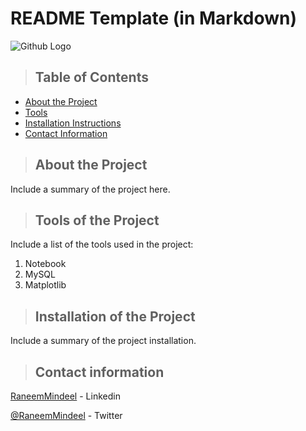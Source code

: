 # README Template (in Markdown)
![Github Logo](https://github.githubassets.com/images/modules/logos_page/Octocat.png "Github logo - markdown")
>## Table of Contents
* [About the Project](#about_the_project)
* [Tools](#tools)
* [Installation Instructions](#installation_instructions)
* [Contact Information](#contact_info)

<a class="anchor" id="about_the_project"></a>
>## About the Project 
Include a summary of the project here. 

<a class="anchor" id="tools"></a>
>## Tools of the Project
 Include a list of the tools used in the project:
 1. Notebook
 2. MySQL
 3. Matplotlib 

<a class="anchor" id="installation_instructions"></a>
>## Installation of the Project
 Include a summary of the project installation.

<a class="anchor" id="contact_info"></a>
>## Contact information
[RaneemMindeel](https://www.linkedin.com/in/raneem-al-mindeel-046a714b/?originalSubdomain=sa) - Linkedin 

[@RaneemMindeel](https://www.twitter.com/rfm_44) - Twitter



